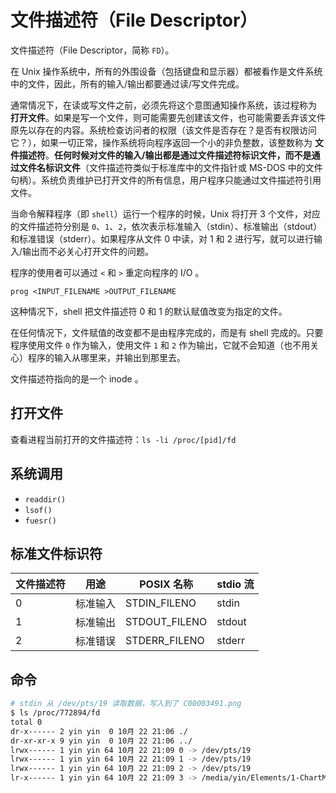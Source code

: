 # 文件描述符（File Descriptor）

文件描述符（File Descriptor，简称 `FD`）。

在 Unix 操作系统中，所有的外围设备（包括键盘和显示器）都被看作是文件系统中的文件，因此，所有的输入/输出都要通过读/写文件完成。

通常情况下，在读或写文件之前，必须先将这个意图通知操作系统，该过程称为 **打开文件**。如果是写一个文件，则可能需要先创建该文件，也可能需要丢弃该文件原先以存在的内容。系统检查访问者的权限（该文件是否存在？是否有权限访问它？），如果一切正常，操作系统将向程序返回一个小的非负整数，该整数称为 **文件描述符**。**任何时候对文件的输入/输出都是通过文件描述符标识文件，而不是通过文件名标识文件**（文件描述符类似于标准库中的文件指针或 MS-DOS 中的文件句柄）。系统负责维护已打开文件的所有信息，用户程序只能通过文件描述符引用文件。

当命令解释程序（即 `shell`）运行一个程序的时候，Unix 将打开 3 个文件，对应的文件描述符分别是 `0`、`1`、`2`，依次表示标准输入（stdin）、标准输出（stdout）和标准错误（stderr）。如果程序从文件 0 中读，对 1 和 2 进行写，就可以进行输入/输出而不必关心打开文件的问题。

程序的使用者可以通过 `<` 和 `>` 重定向程序的 I/O 。

```shell
prog <INPUT_FILENAME >OUTPUT_FILENAME
```

这种情况下，shell 把文件描述符 0 和 1 的默认赋值改变为指定的文件。

在任何情况下，文件赋值的改变都不是由程序完成的，而是有 shell 完成的。只要程序使用文件 `0` 作为输入，使用文件 `1` 和 `2` 作为输出，它就不会知道（也不用关心）程序的输入从哪里来，并输出到那里去。

文件描述符指向的是一个 inode 。

## 打开文件

查看进程当前打开的文件描述符：`ls -li /proc/[pid]/fd`

## 系统调用

* `readdir()`
* `lsof()`
* `fuesr()`

## 标准文件标识符

| 文件描述符 | 用途     | POSIX 名称    | stdio 流 |
| ---------- | -------- | ------------- | -------- |
| 0          | 标准输入 | STDIN_FILENO  | stdin    |
| 1          | 标准输出 | STDOUT_FILENO | stdout   |
| 2          | 标准错误 | STDERR_FILENO | stderr   |

## 命令

```sh
# stdin 从 /dev/pts/19 读取数据，写入到了 C00003491.png
$ ls /proc/772894/fd
total 0
dr-x------ 2 yin yin  0 10月 22 21:06 ./
dr-xr-xr-x 9 yin yin  0 10月 22 21:06 ../
lrwx------ 1 yin yin 64 10月 22 21:09 0 -> /dev/pts/19
lrwx------ 1 yin yin 64 10月 22 21:09 1 -> /dev/pts/19
lrwx------ 1 yin yin 64 10月 22 21:09 2 -> /dev/pts/19
lr-x------ 1 yin yin 64 10月 22 21:09 3 -> /media/yin/Elements/1-ChartMap_v2_en/L12/R00001b92/C00003491.png
```
